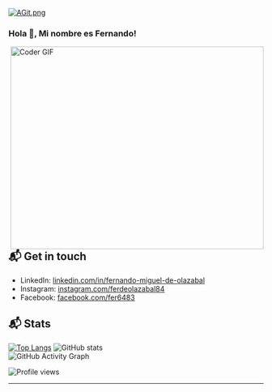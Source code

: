 [![AGit.png](https://i.postimg.cc/fbcRDBDy/fertest.png)](https://postimg.cc/d70Y9R7c)

### Hola 👋, Mi nombre es Fernando!


<img align="right" src="https://media.giphy.com/media/SWoSkN6DxTszqIKEqv/giphy.gif" alt="Coder GIF" width="500" height="400">


```javascript
const Fernando = {
    technologies: {
        frontEnd: ["React", "Redux", "JavaScrip", "css", "bootstrap"],
        backEnd: ["Node.Js", "Express.Js"],
        dataDases: ["Sequelize", "PostgreSQL"],
    }
};
```

## 📬 Get in touch
- LinkedIn: [linkedin.com/in/fernando-miguel-de-olazabal](https://www.linkedin.com/in/fernando-miguel-de-olazabal/)
- Instagram: [instagram.com/ferdeolazabal84](https://www.instagram.com/ferdeolazabal84/)
- Facebook: [facebook.com/fer6483](https://www.facebook.com/fer6483)


## 📬 Stats

[![Top Langs](https://github-readme-stats.vercel.app/api/top-langs/?username=ferdeolazabal)](https://github.com/anuraghazra/github-readme-stats)
![GitHub stats](https://github-readme-stats.vercel.app/api?username=ferdeolazabal&show_icons=true)  
![GitHub Activity Graph](https://activity-graph.herokuapp.com/graph?username=ferdeolazabal)


![Profile views](https://gpvc.arturio.dev/ferdeolazabal) 

---
